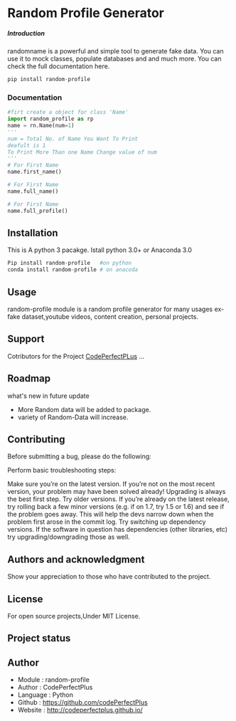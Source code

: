 # Random Profile Generator
##### Introduction
randomname is a powerful and simple tool to generate fake data. You can use it to mock classes, populate databases and and much more. You can check the full documentation here.

```python
pip install random-profile
```
### Documentation
```python
#firt create a object for class 'Name'
import random_profile as rp
name = rn.Name(num=1)
'''
num = Total No. of Name You Want To Print
deafult is 1
To Print More Than one Name Change value of num
'''
# For First Name
name.first_name()

# For First Name
name.full_name()

# For First Name
name.full_profile()
```
## Installation
This is A python 3 pacakge.
Istall python 3.0+ or Anaconda 3.0
```python
Pip install random-profile   #on python
conda install random-profile # on anacoda
```
## Usage
random-profile module is a random profile generator for many usages ex- fake dataset,youtube videos, content creation, personal projects.

## Support
Cotributors for the Project
[CodePerfectPLus](https://github.com/codePerfectPlus)
...

## Roadmap
what's new in future update
- More Random data will be added to package.
- variety of Random-Data will increase.

## Contributing
Before submitting a bug, please do the following:

Perform basic troubleshooting steps:

Make sure you’re on the latest version. If you’re not on the most recent version, your problem may have been solved already! Upgrading is always the best first step.
Try older versions. If you’re already on the latest release, try rolling back a few minor versions (e.g. if on 1.7, try 1.5 or 1.6) and see if the problem goes away. This will help the devs narrow down when the problem first arose in the commit log.
Try switching up dependency versions. If the software in question has dependencies (other libraries, etc) try upgrading/downgrading those as well.

## Authors and acknowledgment
Show your appreciation to those who have contributed to the project.

## License
For open source projects,Under MIT License.

## Project status

## Author
- Module : random-profile
- Author  : CodePerfectPlus
- Language : Python
- Github : https://github.com/codePerfectPlus
- Website : http://codeperfectplus.github.io/

